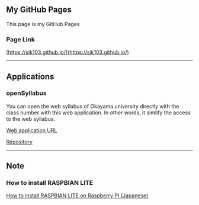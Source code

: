 ## My GitHub Pages

This page is my GitHub Pages

### Page Link
[https://sik103.github.io/](https://sik103.github.io/)

***
## Applications

### openSyllabus

You can open the web syllabus of Okayama university directly with the class number with this web application. In other words, it simlify the access to the web syllabus.

[Web application URL](https://sik103.github.io/openSyllabus/)

[Repository](https://github.com/sik103/openSyllabus)


***
## Note

### How to install RASPBIAN LITE
[How to install RASPBIAN LITE on Raspberry PI (Japanese)](rpi_lite_installation/rpi_lite_installation.md)

